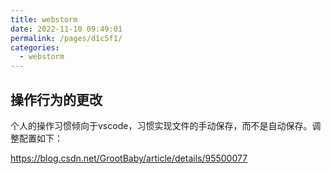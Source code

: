 ```yaml
---
title: webstorm
date: 2022-11-10 09:49:01
permalink: /pages/d1c5f1/
categories:
  - webstorm
---
```




## 操作行为的更改
个人的操作习惯倾向于vscode，习惯实现文件的手动保存，而不是自动保存。调整配置如下：

https://blog.csdn.net/GrootBaby/article/details/95500077


